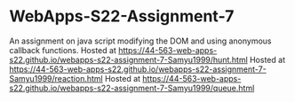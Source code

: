 # WebApps-S22-Assignment-7
An assignment on java script modifying the DOM and using anonymous callback functions.
Hosted at  https://44-563-web-apps-s22.github.io/webapps-s22-assignment-7-Samyu1999/hunt.html
Hosted at  https://44-563-web-apps-s22.github.io/webapps-s22-assignment-7-Samyu1999/reaction.html
Hosted at  https://44-563-web-apps-s22.github.io/webapps-s22-assignment-7-Samyu1999/queue.html
